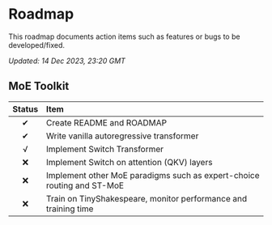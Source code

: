 # Roadmap

This roadmap documents action items such as features or bugs to be developed/fixed.

_Updated: 14 Dec 2023, 23:20 GMT_

## MoE Toolkit

| Status | Item                                                                   |
| :----: | :--------------------------------------------------------------------- |
|   ✔    | Create README and ROADMAP                                              |
|   ✔    | Write vanilla autoregressive transformer                               |
|   √    | Implement Switch Transformer                                           |
|   ❌   | Implement Switch on attention (QKV) layers                             |
|   ❌   | Implement other MoE paradigms such as expert-choice routing and ST-MoE |
|   ❌   | Train on TinyShakespeare, monitor performance and training time        |
